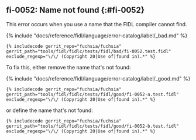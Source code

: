 ## fi-0052: Name not found {:#fi-0052}

This error occurs when you use a name that the FIDL compiler cannot find.

{% include "docs/reference/fidl/language/error-catalog/label/_bad.md" %}

```fidl
{% includecode gerrit_repo="fuchsia/fuchsia" gerrit_path="tools/fidl/fidlc/tests/fidl/bad/fi-0052.test.fidl" exclude_regexp="\/\/ (Copyright 20|Use of|found in).*" %}
```

To fix this, either remove the name that's not found:

{% include "docs/reference/fidl/language/error-catalog/label/_good.md" %}

```fidl
{% includecode gerrit_repo="fuchsia/fuchsia" gerrit_path="tools/fidl/fidlc/tests/fidl/good/fi-0052-a.test.fidl" exclude_regexp="\/\/ (Copyright 20|Use of|found in).*" %}
```

or define the name that's not found:

```fidl
{% includecode gerrit_repo="fuchsia/fuchsia" gerrit_path="tools/fidl/fidlc/tests/fidl/good/fi-0052-b.test.fidl" exclude_regexp="\/\/ (Copyright 20|Use of|found in).*" %}
```

